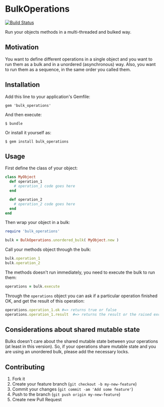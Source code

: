 # BulkOperations

[![Build Status](https://travis-ci.org/jolisper/bulk_operations.svg?branch=master)](https://travis-ci.org/jolisper/bulk_operations)

Run your objects methods in a multi-threaded and bulked way.

## Motivation
You want to define different operations in a single object and you want to run them as a bulk and in a unordered (asynchronous) way. Also, you want to run them as a sequence, in the same order you called them.

## Installation

Add this line to your application's Gemfile:

    gem 'bulk_operations'

And then execute:

    $ bundle

Or install it yourself as:

    $ gem install bulk_operations

## Usage

First define the class of your object:
```ruby
class MyObject
  def operation_1
    # operation_1 code goes here
  end

  def operation_2
    # operation_2 code goes here
  end	
end	
```

Then wrap your object in a bulk:

```ruby
require 'bulk_operations'

bulk = BulkOperations.unordered_bulk( MyObject.new )
```

Call your methods object through the bulk:

```ruby
bulk.operation_1
bulk.operation_2
```

The methods doesn't run immediately, you need to execute the bulk to run them:
```ruby
operations = bulk.execute
```

Through the `operations` object you can ask if a particular operation finished OK, and get the result of this operation:

```ruby
operations.operation_1.ok #=> returns true or false
operations.operation_1.result  #=> returns the result or the raised exception
```

## Considerations about shared mutable state

Bulks doesn't care about the shared mutable state between your operations (at least in this version). So, if your operations share mutable state and you are using an unordered bulk, please add the necessary locks. 

## Contributing

1. Fork it
2. Create your feature branch (`git checkout -b my-new-feature`)
3. Commit your changes (`git commit -am 'Add some feature'`)
4. Push to the branch (`git push origin my-new-feature`)
5. Create new Pull Request

